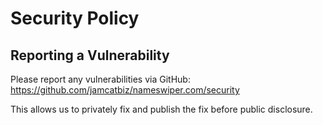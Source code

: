 # Security Policy

## Reporting a Vulnerability

Please report any vulnerabilities via GitHub: https://github.com/jamcatbiz/nameswiper.com/security

This allows us to privately fix and publish the fix before public disclosure.
